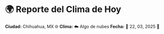 # 🌍 Reporte del Clima de Hoy

**Ciudad:** Chihuahua, MX 🌐
**Clima:** ☁️ Algo de nubes
**Fecha:** 📅 22, 03, 2025 🚀
